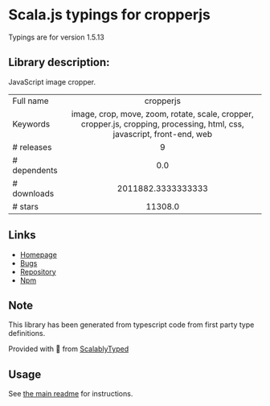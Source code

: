 
# Scala.js typings for cropperjs

Typings are for version 1.5.13

## Library description:
JavaScript image cropper.

|                    |                 |
| ------------------ | :-------------: |
| Full name          | cropperjs |
| Keywords           | image, crop, move, zoom, rotate, scale, cropper, cropper.js, cropping, processing, html, css, javascript, front-end, web |
| # releases         | 9 |
| # dependents       | 0.0 |
| # downloads        | 2011882.3333333333 |
| # stars            | 11308.0 |

## Links
- [Homepage](https://fengyuanchen.github.io/cropperjs)
- [Bugs](https://github.com/fengyuanchen/cropperjs/issues)
- [Repository](https://github.com/fengyuanchen/cropperjs)
- [Npm](https://www.npmjs.com/package/cropperjs)
    


## Note
This library has been generated from typescript code from first party type definitions.

Provided with :purple_heart: from [ScalablyTyped](https://github.com/oyvindberg/ScalablyTyped)

## Usage
See [the main readme](../../readme.md) for instructions.


